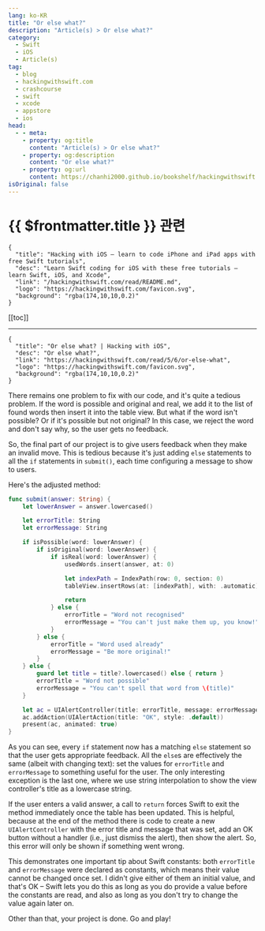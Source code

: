 ```yaml
---
lang: ko-KR
title: "Or else what?"
description: "Article(s) > Or else what?"
category:
  - Swift
  - iOS
  - Article(s)
tag: 
  - blog
  - hackingwithswift.com
  - crashcourse
  - swift
  - xcode
  - appstore
  - ios  
head:
  - - meta:
    - property: og:title
      content: "Article(s) > Or else what?"
    - property: og:description
      content: "Or else what?"
    - property: og:url
      content: https://chanhi2000.github.io/bookshelf/hackingwithswift.com/read/05/06-or-else-what.html
isOriginal: false
---
```


# {{ $frontmatter.title }} 관련

```component VPCard
{
  "title": "Hacking with iOS – learn to code iPhone and iPad apps with free Swift tutorials",
  "desc": "Learn Swift coding for iOS with these free tutorials – learn Swift, iOS, and Xcode",
  "link": "/hackingwithswift.com/read/README.md",
  "logo": "https://hackingwithswift.com/favicon.svg",
  "background": "rgba(174,10,10,0.2)"
}
```

[[toc]]

---

```component VPCard
{
  "title": "Or else what? | Hacking with iOS",
  "desc": "Or else what?",
  "link": "https://hackingwithswift.com/read/5/6/or-else-what",
  "logo": "https://hackingwithswift.com/favicon.svg",
  "background": "rgba(174,10,10,0.2)"
}
```

<VidStack src="youtube/Dh__ZeZJbOg" />

There remains one problem to fix with our code, and it's quite a tedious problem. If the word is possible and original and real, we add it to the list of found words then insert it into the table view. But what if the word isn't possible? Or if it's possible but not original? In this case, we reject the word and don't say why, so the user gets no feedback.

So, the final part of our project is to give users feedback when they make an invalid move. This is tedious because it's just adding `else` statements to all the `if` statements in `submit()`, each time configuring a message to show to users.

Here's the adjusted method:

```swift
func submit(answer: String) {
    let lowerAnswer = answer.lowercased()

    let errorTitle: String
    let errorMessage: String

    if isPossible(word: lowerAnswer) {
        if isOriginal(word: lowerAnswer) {
            if isReal(word: lowerAnswer) {
                usedWords.insert(answer, at: 0)

                let indexPath = IndexPath(row: 0, section: 0)
                tableView.insertRows(at: [indexPath], with: .automatic)

                return
            } else {
                errorTitle = "Word not recognised"
                errorMessage = "You can't just make them up, you know!"
            }
        } else {
            errorTitle = "Word used already"
            errorMessage = "Be more original!"
        }
    } else {
        guard let title = title?.lowercased() else { return }
        errorTitle = "Word not possible"
        errorMessage = "You can't spell that word from \(title)"
    }

    let ac = UIAlertController(title: errorTitle, message: errorMessage, preferredStyle: .alert)
    ac.addAction(UIAlertAction(title: "OK", style: .default))
    present(ac, animated: true)
}
```

As you can see, every `if` statement now has a matching `else` statement so that the user gets appropriate feedback. All the `else`s are effectively the same (albeit with changing text): set the values for `errorTitle` and `errorMessage` to something useful for the user. The only interesting exception is the last one, where we use string interpolation to show the view controller's title as a lowercase string.

If the user enters a valid answer, a call to `return` forces Swift to exit the method immediately once the table has been updated. This is helpful, because at the end of the method there is code to create a new `UIAlertController` with the error title and message that was set, add an OK button without a handler (i.e., just dismiss the alert), then show the alert. So, this error will only be shown if something went wrong.

This demonstrates one important tip about Swift constants: both `errorTitle` and `errorMessage` were declared as constants, which means their value cannot be changed once set. I didn't give either of them an initial value, and that's OK – Swift lets you do this as long as you do provide a value before the constants are read, and also as long as you don't try to change the value again later on.

Other than that, your project is done. Go and play!

